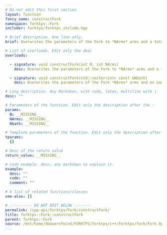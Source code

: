 ```yaml
---
# Do not edit this first section
layout: function
fancy_name: constructFork
namespace: forktps::Fork
includer: forktps/forktps_include.hpp

# Brief description. One line only.
brief: Overwrites the parameters of the Fork to *NArms* arms and a total of *N* sites.

# List of overloads. Edit only the desc
overloads:

  - signature: void constructFork(int N, int NArms)
    desc: Overwrites the parameters of the Fork to *NArms* arms and a total of *N* sites.

  - signature: void constructFork(std::vector<int> const &Nbath)
    desc: Overwrites the parameters of the Fork *NArms* arms and on each arm *m*, *Nbath[m]* bath sites. Nbath is one-indexed!

# Long description. Any Markdown, with code, latex, multiline with |
desc: ""

# Parameters of the function. Edit only the description after the :
params:
  N: __MISSING__
  NArms: __MISSING__
  Nbath: __MISSING__

# Template parameters of the function. Edit only the description after the :
tparams:
  {}

# Desc of the return value
return_value: __MISSING__

# Code example. desc: any markdown to explain it.
example:
  desc: ""
  code: ""
  comment: ""

# A list of related functions/classes
see-also: []

# ---------- DO NOT EDIT BELOW --------
permalink: /cpp-api/forktps/Fork/constructFork/
title: forktps::Fork::constructFork
parent: forktps::Fork
source: /mnt/home/dbauernfeind/FORKTPS/forktps/c++/forktps/fork/Fork.hpp
...
```


